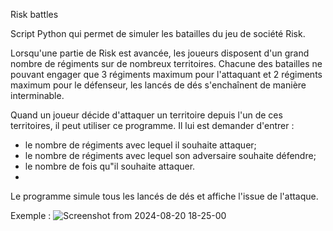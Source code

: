Risk battles

Script Python qui permet de simuler les batailles du jeu de société Risk.

Lorsqu'une partie de Risk est avancée, les joueurs disposent d'un grand nombre de régiments sur de nombreux territoires. Chacune des batailles ne pouvant engager que 3 régiments maximum pour l'attaquant et 2 régiments maximum pour le défenseur, les lancés de dés s'enchaînent de manière interminable.

Quand un joueur décide d'attaquer un territoire depuis l'un de ces territoires, il peut utiliser ce programme.
Il lui est demander d'entrer :
  - le nombre de régiments avec lequel il souhaite attaquer;
  - le nombre de régiments avec lequel son adversaire souhaite défendre;
  - le nombre de fois qu"il souhaite attaquer.
  - 
Le programme simule tous les lancés de dés et affiche l'issue de l'attaque.

Exemple :
![Screenshot from 2024-08-20 18-25-00](https://github.com/user-attachments/assets/d85f7b0a-5af6-49f7-a291-8cf592f56c08)
